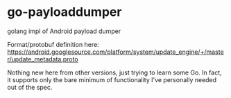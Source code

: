 # go-payloaddumper
golang impl of Android payload dumper

Format/protobuf definition here:  https://android.googlesource.com/platform/system/update_engine/+/master/update_metadata.proto

Nothing new here from other versions, just trying to learn some Go.  In fact, it supports only the bare minimum of functionality I've personally needed out of the spec.
